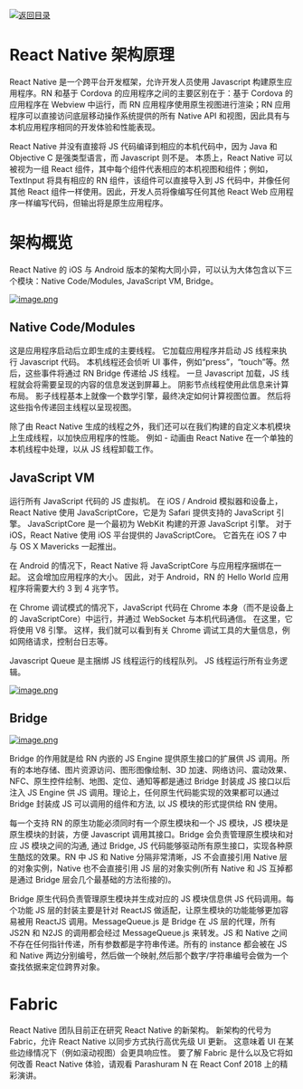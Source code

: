 [![返回目录](https://parg.co/UY3)](https://github.com/wx-chevalier/Web-Series)

# React Native 架构原理

React Native 是一个跨平台开发框架，允许开发人员使用 Javascript 构建原生应用程序。RN 和基于 Cordova 的应用程序之间的主要区别在于：基于 Cordova 的应用程序在 Webview 中运行，而 RN 应用程序使用原生视图进行渲染；RN 应用程序可以直接访问底层移动操作系统提供的所有 Native API 和视图，因此具有与本机应用程序相同的开发体验和性能表现。

React Native 并没有直接将 JS 代码编译到相应的本机代码中，因为 Java 和 Objective C 是强类型语言，而 Javascript 则不是。 本质上，React Native 可以被视为一组 React 组件，其中每个组件代表相应的本机视图和组件；例如，TextInput 将具有相应的 RN 组件，该组件可以直接导入到 JS 代码中，并像任何其他 React 组件一样使用。因此，开发人员将像编写任何其他 React Web 应用程序一样编写代码，但输出将是原生应用程序。

# 架构概览

React Native 的 iOS 与 Android 版本的架构大同小异，可以认为大体包含以下三个模块：Native Code/Modules, JavaScript VM, Bridge。

[![image.png](https://i.postimg.cc/6q2TyxV7/image.png)](https://postimg.cc/64KBmSmw)

## Native Code/Modules

这是应用程序启动后立即生成的主要线程。 它加载应用程序并启动 JS 线程来执行 Javascript 代码。 本机线程还会侦听 UI 事件，例如“press”，“touch”等。然后，这些事件将通过 RN Bridge 传递给 JS 线程。 一旦 Javascript 加载，JS 线程就会将需要呈现的内容的信息发送到屏幕上。 阴影节点线程使用此信息来计算布局。 影子线程基本上就像一个数学引擎，最终决定如何计算视图位置。 然后将这些指令传递回主线程以呈现视图。

除了由 React Native 生成的线程之外，我们还可以在我们构建的自定义本机模块上生成线程，以加快应用程序的性能。 例如 - 动画由 React Native 在一个单独的本机线程中处理，以从 JS 线程卸载工作。

## JavaScript VM

运行所有 JavaScript 代码的 JS 虚拟机。 在 iOS / Android 模拟器和设备上，React Native 使用 JavaScriptCore，它是为 Safari 提供支持的 JavaScript 引擎。 JavaScriptCore 是一个最初为 WebKit 构建的开源 JavaScript 引擎。 对于 iOS，React Native 使用 iOS 平台提供的 JavaScriptCore。 它首先在 iOS 7 中与 OS X Mavericks 一起推出。

在 Android 的情况下，React Native 将 JavaScriptCore 与应用程序捆绑在一起。 这会增加应用程序的大小。 因此，对于 Android，RN 的 Hello World 应用程序将需要大约 3 到 4 兆字节。

在 Chrome 调试模式的情况下，JavaScript 代码在 Chrome 本身（而不是设备上的 JavaScriptCore）中运行，并通过 WebSocket 与本机代码通信。 在这里，它将使用 V8 引擎。 这样，我们就可以看到有关 Chrome 调试工具的大量信息，例如网络请求，控制台日志等。

Javascript Queue 是主捆绑 JS 线程运行的线程队列。 JS 线程运行所有业务逻辑。

[![image.png](https://i.postimg.cc/50j2RWRP/image.png)](https://postimg.cc/HcDmrRH5)

## Bridge

[![image.png](https://i.postimg.cc/VspRfjX6/image.png)](https://postimg.cc/gryR4LSF)

Bridge 的作用就是给 RN 内嵌的 JS Engine 提供原生接口的扩展供 JS 调用。所有的本地存储、图片资源访问、图形图像绘制、3D 加速、网络访问、震动效果、NFC、原生控件绘制、地图、定位、通知等都是通过 Bridge 封装成 JS 接口以后注入 JS Engine 供 JS 调用。理论上，任何原生代码能实现的效果都可以通过 Bridge 封装成 JS 可以调用的组件和方法, 以 JS 模块的形式提供给 RN 使用。

每一个支持 RN 的原生功能必须同时有一个原生模块和一个 JS 模块，JS 模块是原生模块的封装，方便 Javascript 调用其接口。Bridge 会负责管理原生模块和对应 JS 模块之间的沟通, 通过 Bridge, JS 代码能够驱动所有原生接口，实现各种原生酷炫的效果。RN 中 JS 和 Native 分隔非常清晰，JS 不会直接引用 Native 层的对象实例，Native 也不会直接引用 JS 层的对象实例(所有 Native 和 JS 互掉都是通过 Bridge 层会几个最基础的方法衔接的)。

Bridge 原生代码负责管理原生模块并生成对应的 JS 模块信息供 JS 代码调用。每个功能 JS 层的封装主要是针对 ReactJS 做适配，让原生模块的功能能够更加容易被用 ReactJS 调用。MessageQueue.js 是 Bridge 在 JS 层的代理，所有 JS2N 和 N2JS 的调用都会经过 MessageQueue.js 来转发。JS 和 Native 之间不存在任何指针传递，所有参数都是字符串传递。所有的 instance 都会被在 JS 和 Native 两边分别编号，然后做一个映射,然后那个数字/字符串编号会做为一个查找依据来定位跨界对象。

# Fabric

React Native 团队目前正在研究 React Native 的新架构。 新架构的代号为 Fabric，允许 React Native 以同步方式执行高优先级 UI 更新。 这意味着 UI 在某些边缘情况下（例如滚动视图）会更具响应性。 要了解 Fabric 是什么以及它将如何改善 React Native 体验，请观看 Parashuram N 在 React Conf 2018 上的精彩演讲。
